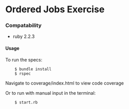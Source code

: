# Ordered Jobs Exercise

### Compatability
- ruby 2.2.3

#### Usage
To run the specs:
```
    $ bundle install
    $ rspec
```
Navigate to coverage/index.html to view code coverage

Or to run with manual input in the terminal:

```
    $ start.rb
```